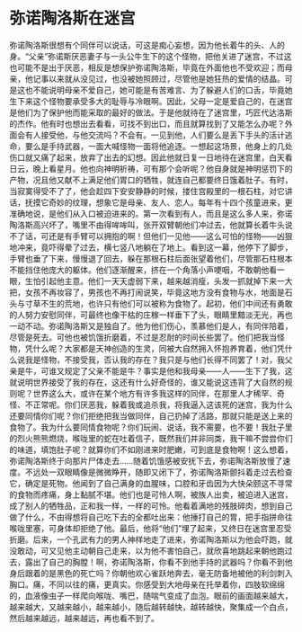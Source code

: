 # 弥诺陶洛斯在迷宫

弥诺陶洛斯很想有个同伴可以说话，可这是痴心妄想，因为他长着牛的头、人的身。“父亲”弥诺斯厌恶妻子与一头公牛生下的这个怪物，把他关进了迷宫，不过这也可能不是出于厌恶，相反是想保护弥诺陶洛斯，毕竟在外面他也不受欢迎；而母亲，他记事以来就从没见过，也没被她照顾过，尽管他是她狂热的爱情的结晶。可是这也不能说明母亲不爱自己，她可能是有苦难言、为了躲避人们的口舌，毕竟她生下来这个怪物要承受多大的耻辱与冷眼啊。因此，父母一定是爱自己的，在迷宫是他们为了保护他而能采取的最好的做法。于是他就待在了迷宫里，巧匠代达洛斯的杰作。他有时也想出去看看，可找不到出口，而且就算找到了又能怎么办呢？外面会有人接受他，与他交流吗？不会有。一见到他，人们要么是丢下手头的活计逃命，要么是手持武器，一面大喊怪物一面将他追逐。一想起这场景，他身上的几处伤口就又痛了起来，放弃了出去的幻想。因此他就日复一日地待在迷宫里，白天看日云，晚上看星月。他也向神明祈祷，可有那个会听呢？他自身就是神明惩罚下的产物，况且他又献不上满足他们胃口的牺牲，就连自己都要终日饿着肚子。有时，当寂寞得受不了了，他会趁四下安安静静的时候，搂住宫殿里的一根石柱，对它讲话，抚摸它奇妙的纹理，想象它是母亲、友人、恋人。每年有十四个孩童进来，更准确地说，是他们从入口被迫进来的。第一次看到有人，而且是这么多人来，弥诺陶洛斯高兴坏了，嘴里不由得哞哞叫，张开双臂朝他们冲过去，他就算长着牛头说不了话，可还是有手臂可以拥抱的啊！但他们一见他——这么可怕的怪物——凶狠地冲来，竟吓得晕了过去，横七竖八地躺在了地上。看到这一幕，他停下了脚步，手臂也垂了下来，慢慢退了回去，躲在那根石柱后面张望着他们，尽管那石柱根本不能挡住他庞大的躯体。他们逐渐醒来，挤在一个角落小声哽咽，不敢朝他看一眼，生怕引起他主意。他们一天天虚弱下来，越来越消瘦，头发一抓就掉下来一大把，女孩不再妆容了，男孩也不再打闹说笑，毕竟这地方没有食物与水，地面是石头与寸草不生的荒地，也许只有他们可以被称为食物了。起初，他们中间还有勇敢的人努力安慰同伴，可最终也像干枯的庄稼一样垂下了头，眼睛里黯淡无光，再也一动不动。弥诺陶洛斯又是独自了。他为他们伤心，羡慕他们是人，有同伴陪着，尽管是死去。可他也被饥饿折磨着，不过是忍耐的时间长些罢了。他们把我当怪物，凭什么呢？大家都是天神创造的生灵，同被大自然拥入怀抱养育着，他们凭什么说我是怪物，不接受我，否认我的存在？我只是与他们长得不同罢了！对，我父亲是牛，可谁又规定了父亲不能是牛？事实是他和我母亲——人——生下了我，这就说明世界接受了我的存在，这还有什么好奇怪的，谁又能说这违背了大自然的规则呢？世界这么大，或许在某个地方有许多我这样的同伴，在那里人才稀罕、奇怪、不正常呢。你们厌恶我，躲着我或追杀我，将我逼入这该死的迷宫，我为什么还要同情你们呢？你们拒绝把我当做同伴，自己扔掉了活路，那就只能是送上来的食物了。我为什么要同情食物呢？你们玩闹、说话，我不需要，也不要！我肚子里的烈火熊熊燃烧，喉咙里的蛇在吐着信子，既然我们并非同类，我干嘛不尝尝你们的味道，填饱肚子呢？就算你们不如刚进来时肥嫩，可到底是食物啊！这么想着，弥诺陶洛斯终于向那片尸体走去……随着饥饿感被安抚下去，弥诺陶洛斯放慢了速度。不远处一双眼睛像是微微睁开，随即又闭下了，弥诺陶洛斯颤抖着走过去检查它，确定是死物。他闻到了自己满身的血腥味，口腔和牙齿因为大快朵颐这不寻常的食物而疼痛，身上黏腻不堪。他们也是可怜人啊，被族人出卖，被迫进入迷宫，成了别人的牺牲品，正和我一样，一样的可怜。他看着满地的残肢碎肉，想到自己做了什么，不由得想将自己吃下去的全都吐出来：他捶打自己的胃，把手指拼命往喉咙里塞，可身体却拒绝了他。最后，他将“他们”埋了起来，又终日在迷宫里忍受折磨。后来，一个孔武有力的男人神样地走了进来，弥诺陶洛斯以为他会吓跑，就没敢动，可又见他主动朝自己走来，以为他不害怕自己，就欣喜地跳起来朝他跑过去，露出了自己的胸膛！啊，弥诺陶洛斯，你看不到他手持的武器吗？你看不到他身后跟着的是黑色的死亡吗？你朝他欢心雀跃地奔去，毫无防备地被他的利剑刺入胸口。痛，不同以往的痛，更真实。你感受到大地母亲在托举着你，四肢软绵绵的，血液像虫子一样爬向喉咙、嘴巴，随喘气变成了血泡。眼前的画面越来越大，越来越大，又越来越小，越来越小，随后越转越快，越转越快，聚集成一个白点，然后越来越远，越来越远，再也看不到了。